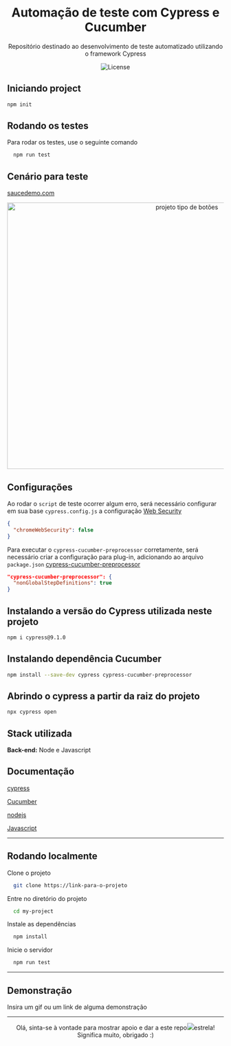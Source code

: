 <h1 align="center"> Automação de teste com Cypress e Cucumber </h1>

<p align="center">
Repositório destinado ao desenvolvimento de teste automatizado utilizando o framework Cypress<br/>
</p>
<p align="center">
  <img alt="License" src="https://img.shields.io/badge/License-MIT-green.svg">

</p>

## Iniciando project 

```bash
npm init
```
## Rodando os testes

Para rodar os testes, use o seguinte comando

```bash
  npm run test
```
## Cenário para teste

[saucedemo.com](https://www.saucedemo.com/)

<p align="center">
  <img alt="projeto tipo de botões" src="https://user-images.githubusercontent.com/85380530/236064391-b7c9915b-8668-4f23-b03d-7e70637a2786.png" " height="620px" width="820px">
</p>

## Configurações

Ao rodar o `script` de teste ocorrer algum erro, será necessário configurar em sua base `cypress.config.js` a configuração [Web Security](https://docs.cypress.io/guides/guides/web-security)

```json
{
  "chromeWebSecurity": false
}
```

Para executar o `cypress-cucumber-preprocessor` corretamente, será necessário criar a configuração para plug-in, adicionando ao arquivo `package.json` [cypress-cucumber-preprocessor](https://www.npmjs.com/package/cypress-cucumber-preprocessor)

```json
"cypress-cucumber-preprocessor": {
  "nonGlobalStepDefinitions": true
}
```

## Instalando a versão do Cypress utilizada neste projeto

```bash
npm i cypress@9.1.0
```
## Instalando dependência Cucumber 

```bash
npm install --save-dev cypress cypress-cucumber-preprocessor
```

## Abrindo o cypress a partir da raiz do projeto 

```bash
npx cypress open
```


## Stack utilizada

**Back-end:** Node e Javascript


## Documentação

[cypress](https://docs.cypress.io/guides/getting-started/installing-cypress)

[Cucumber](https://cucumber.io/docs/guides/overview/)

[nodejs](https://nodejs.org/en)

[Javascript](https://www.javascript.com/)

--------------
## Rodando localmente

Clone o projeto

```bash
  git clone https://link-para-o-projeto
```

Entre no diretório do projeto

```bash
  cd my-project
```

Instale as dependências

```bash
  npm install
```

Inicie o servidor

```bash
  npm run test
```
--- 
## Demonstração

Insira um gif ou um link de alguma demonstração


---

<p align="center">
 Olá, sinta-se à vontade para mostrar apoio e dar a este repo<img src="https://img.icons8.com/fluency/20/null/star.png"/>estrela! Significa muito, obrigado :) 
</p>